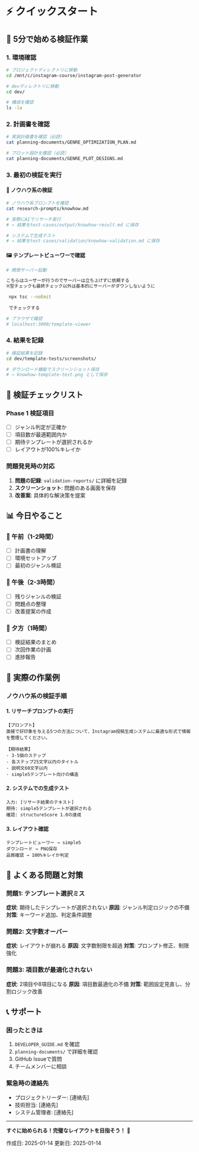 # ⚡ クイックスタート

## 🚀 5分で始める検証作業

### 1. 環境確認
```bash
# プロジェクトディレクトリに移動
cd /mnt/c/instagram-course/instagram-post-generator

# devディレクトリに移動
cd dev/

# 構成を確認
ls -la
```

### 2. 計画書を確認
```bash
# 実装計画書を確認（必読）
cat planning-documents/GENRE_OPTIMIZATION_PLAN.md

# プロット設計を確認（必読）
cat planning-documents/GENRE_PLOT_DESIGNS.md
```

### 3. 最初の検証を実行

#### 📖 ノウハウ系の検証
```bash
# ノウハウ系プロンプトを確認
cat research-prompts/knowhow.md

# 実際にAIでリサーチ実行
# → 結果をtest-cases/output/knowhow-result.md に保存

# システムで生成テスト
# → 結果をtest-cases/validation/knowhow-validation.md に保存
```

#### 🖼️ テンプレートビューワーで確認
```bash
# 開発サーバー起動

こちらはユーザーが行うのでサーバーは立ち上げずに依頼する
※型チェックも最終チェック以外は基本的にサーバーがダウンしないように

 npx tsc --noEmit
 
 でチェックする

# ブラウザで確認
# localhost:3000/template-viewer
```

### 4. 結果を記録
```bash
# 検証結果を記録
cd dev/template-tests/screenshots/

# ダウンロード機能でスクリーンショット保存
# → knowhow-template-test.png として保存
```

## 🎯 検証チェックリスト

### Phase 1 検証項目
- [ ] ジャンル判定が正確か
- [ ] 項目数が最適範囲内か
- [ ] 期待テンプレートが選択されるか
- [ ] レイアウトが100%キレイか

### 問題発見時の対応
1. **問題の記録**: `validation-reports/` に詳細を記録
2. **スクリーンショット**: 問題のある画面を保存
3. **改善案**: 具体的な解決策を提案

## 📊 今日やること

### 🌅 午前（1-2時間）
- [ ] 計画書の理解
- [ ] 環境セットアップ
- [ ] 最初のジャンル検証

### 🌆 午後（2-3時間）
- [ ] 残りジャンルの検証
- [ ] 問題点の整理
- [ ] 改善提案の作成

### 🌃 夕方（1時間）
- [ ] 検証結果のまとめ
- [ ] 次回作業の計画
- [ ] 進捗報告

## 🎪 実際の作業例

### ノウハウ系の検証手順

#### 1. リサーチプロンプトの実行
```
【プロンプト】
面接で好印象を与える5つの方法について、Instagram投稿生成システムに最適な形式で情報を整理してください。

【期待結果】
- 3-5個のステップ
- 各ステップ25文字以内のタイトル
- 説明文60文字以内
- simple5テンプレート向けの構造
```

#### 2. システムでの生成テスト
```
入力: [リサーチ結果のテキスト]
期待: simple5テンプレートが選択される
確認: structureScore 1.0の達成
```

#### 3. レイアウト確認
```
テンプレートビューワー → simple5
ダウンロード → PNG保存
品質確認 → 100%キレイか判定
```

## 🚨 よくある問題と対策

### 問題1: テンプレート選択ミス
**症状**: 期待したテンプレートが選択されない
**原因**: ジャンル判定ロジックの不備
**対策**: キーワード追加、判定条件調整

### 問題2: 文字数オーバー
**症状**: レイアウトが崩れる
**原因**: 文字数制限を超過
**対策**: プロンプト修正、制限強化

### 問題3: 項目数が最適化されない
**症状**: 2項目や8項目になる
**原因**: 項目数最適化の不備
**対策**: 範囲設定見直し、分割ロジック改善

## 📞 サポート

### 困ったときは
1. `DEVELOPER_GUIDE.md` を確認
2. `planning-documents/` で詳細を確認
3. GitHub Issueで質問
4. チームメンバーに相談

### 緊急時の連絡先
- プロジェクトリーダー: [連絡先]
- 技術担当: [連絡先]
- システム管理者: [連絡先]

---

**すぐに始められる！完璧なレイアウトを目指そう！** 🎯

作成日: 2025-01-14
更新日: 2025-01-14